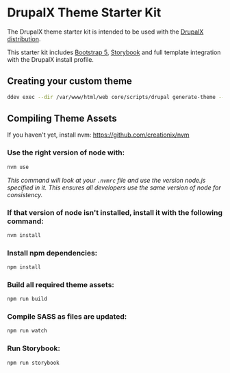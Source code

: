 # DrupalX Theme Starter Kit

The DrupalX theme starter kit is intended to be used with the [DrupalX distribution](https://github.com/drupalninja/drupalx-project).

This starter kit includes [Bootstrap 5](https://getbootstrap.com/), [Storybook](https://storybook.js.org/) and full template integration with the DrupalX install profile.

## Creating your custom theme
```bash
ddev exec --dir /var/www/html/web core/scripts/drupal generate-theme --starterkit=drupalx_theme nameoftheme
```

## Compiling Theme Assets

If you haven't yet, install nvm:
https://github.com/creationix/nvm

### Use the right version of node with:
```bash
nvm use
```

_This command will look at your `.nvmrc` file and use the
version node.js specified in it. This ensures all developers
use the same version of node for consistency._

### If that version of node isn't installed, install it with the following command:
```bash
nvm install
```

### Install npm dependencies:
```bash
npm install
```

### Build all required theme assets:
```bash
npm run build
```

### Compile SASS as files are updated:
```bash
npm run watch
```

### Run Storybook:
```bash
npm run storybook
```
